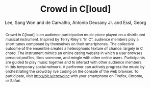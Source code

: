 --- 
title: "Crowd in C[loud]" 
abstract: "Crowd in C[loud] is an audience participation music piece played on a distributed musical instrument. Inspired by Terry Riley's “In C”, audience members play a short tunes composed by themselves on their smartphones. The collective outcome of the ensemble creates a heterophonic texture of chance, largely in C chord. The instrument mimics an online dating website in which a user browses personal profiles, likes someone, and mingle with other online users. Participants are guided to play music together and to interact with other audience members in this temporary social network. A performer can actively progress the music by orchestrating the crowd by live coding on the console of the web browser. To participate, visit http://bit.ly/crowdinc with your smartphone on Firefox, Chrome, or Safari." 
address: "Atlanta, Georgia" 
author: "Lee, Sang Won and de Carvalho, Antonio Deusany Jr. and Essl, Georg"
webAuthor: "Sang Won Lee, Antonio Deusany Jr. de Carvalho, Georg Essl" 
booktitle: "Proceedings of the International Web Audio Conference" 
editor: "Freeman, Jason and Lerch, Alexander and Paradis, Matthew" 
month: "Proceedings of the International Web Audio Conference"
pages: "" 
publisher: "Georgia Tech" 
series: "WAC '16"
track: "Performance"  
year: "2016" 
id: "2016_EA_66" 
tags: year2016
media: undefined 
pdflink: undefined
ISSN: 2663-5844
---